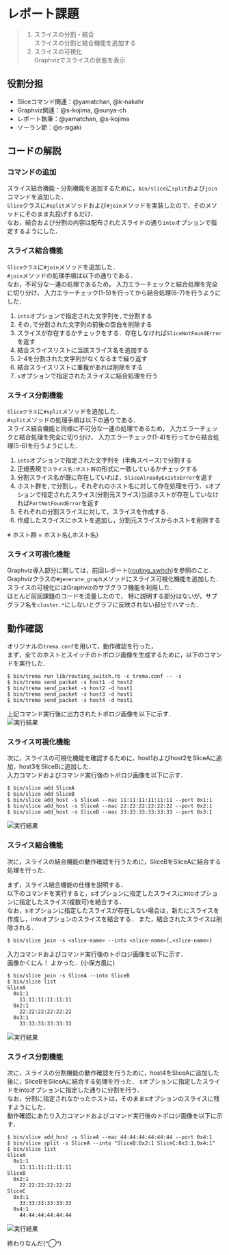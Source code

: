 # レポート課題

> 1. スライスの分割・結合  
> スライスの分割と結合機能を追加する  
> 2. スライスの可視化  
> Graphvizでスライスの状態を表示

## 役割分担
* Sliceコマンド関連：@yamatchan, @k-nakahr
* Graphviz関連：@s-kojima, @sunya-ch
* レポート執筆：@yamatchan, @s-kojima
* ソーラン節：@s-sigaki

## コードの解説
### コマンドの追加
スライス結合機能・分割機能を追加するために，``bin/slice``に``split``および``join``コマンドを追加した．  
``Slice``クラスに``#split``メソッドおよび``#join``メソッドを実装したので，そのメソッドにそのまま丸投げするだけ．  
なお，結合および分割の内容は配布されたスライドの通り``into``オプションで指定するようにした．

### スライス結合機能
``Sliceクラス``に``#join``メソッドを追加した．  
``#join``メソッドの処理手順は以下の通りである．    
なお，不可分な一連の処理であるため，
入力エラーチェックと結合処理を完全に切り分け，
入力エラーチェック(1-5)を行ってから結合処理(6-7)を行うようにした．

1. ``into``オプションで指定された文字列を``,``で分割する  
2. その``,``で分割された文字列の前後の空白を削除する  
3. スライスが存在するかチェックをする．存在しなければ``SliceNotFoundError``を返す  
4. 結合スライスリストに当該スライス名を追加する  
5. 2-4を分割された文字列がなくなるまで繰り返す  
6. 結合スライスリストに重複があれば削除をする  
7. `s`オプションで指定されたスライスに結合処理を行う  


### スライス分割機能
``Sliceクラス``に``#split``メソッドを追加した．  
``#split``メソッドの処理手順は以下の通りである．   
スライス結合機能と同様に不可分な一連の処理であるため，
入力エラーチェックと結合処理を完全に切り分け，
入力エラーチェック(1-4)を行ってから結合処理(5-6)を行うようにした．

1. ``into``オプションで指定された文字列を`` ``(半角スペース)で分割する
2. 正規表現で``スライス名:ホスト群``の形式に一致しているかチェックする
3. 分割スライス名が既に存在していれば，``SliceAlreadyExistsError``を返す
4. ホスト群を``,``で分割し，それぞれのホスト名に対して存在処理を行う．``s``オプションで指定されたスライス(分割元スライス)当該ホストが存在していなければ``PortNotFoundError``を返す
5. それぞれの分割スライスに対して，スライスを作成する．
6. 作成したスライスにホストを追加し，分割元スライスからホストを削除する

※ ホスト群 = ホスト名{,ホスト名}

### スライス可視化機能
Graphviz導入部分に関しては，前回レポート([routing_switch](https://github.com/handai-trema/routing_switch-east/blob/master/report.md))を参照のこと．  
Graphvizクラスの``#generate_graph``メソッドにスライス可視化機能を追加した．  
スライスの可視化にはGraphvizのサブグラフ機能を利用した．  
ほとんど前回課題のコードを流量したので，
特に説明する部分はないが，サブグラフ名を``cluster.*``にしないとグラフに反映されない部分でハマった．  



## 動作確認
オリジナルの`trema.conf`を用いて，動作確認を行った，  
まず，全てのホストとスイッチのトポロジ画像を生成するために，以下のコマンドを実行した．

```
$ bin/trema run lib/routing_switch.rb -c trema.conf -- -s
$ bin/trema send_packet -s host1 -d host2
$ bin/trema send_packet -s host2 -d host1
$ bin/trema send_packet -s host3 -d host1
$ bin/trema send_packet -s host4 -d host1
```

上記コマンド実行後に出力されたトポロジ画像を以下に示す．  
![実行結果](./img/result1.png)

### スライス可視化機能
次に，スライスの可視化機能を確認するために，host1およびhost2をSliceAに追加，host3をSliceBに追加した．  
入力コマンドおよびコマンド実行後のトポロジ画像を以下に示す．  

```
$ bin/slice add SliceA
$ bin/slice add SliceB
$ bin/slice add_host -s SliceA --mac 11:11:11:11:11:11 --port 0x1:1
$ bin/slice add_host -s SliceA --mac 22:22:22:22:22:22 --port 0x2:1
$ bin/slice add_host -s SliceB --mac 33:33:33:33:33:33 --port 0x3:1
```

![実行結果](./img/result2.png)


### スライス結合機能
次に，スライスの結合機能の動作確認を行うために，SliceBをSliceAに結合する処理を行った．

まず，スライス結合機能の仕様を説明する．  
以下のコマンドを実行すると，sオプションに指定したスライスにintoオプションに指定したスライス(複数可)を結合する．  
なお，sオプションに指定したスライスが存在しない場合は，新たにスライスを作成し，intoオプションのスライスを結合する． 
また，結合されたスライスは削除される．

```
$ bin/slice join -s <slice-name> --into <slice-name>{,<slice-name>}
``` 
  
入力コマンドおよびコマンド実行後のトポロジ画像を以下に示す．  
画像かくにん！ よかった．(小保方風に)  

```
$ bin/slice join -s SliceA --into SliceB
$ bin/slice list
SliceA
  0x1:1
    11:11:11:11:11:11
  0x2:1
    22:22:22:22:22:22
  0x3:1
    33:33:33:33:33:33
```

![実行結果](./img/result3.png)


### スライス分割機能
次に，スライスの分割機能の動作確認を行うために，host4をSliceAに追加した後に，SliceBをSliceAに結合する処理を行った．
sオプションに指定したスライドをintoオプションに指定した通りに分割を行う．  
なお，分割に指定されなかったホストは，そのままsオプションのスライスに残すようにした．  
動作確認にあたり入力コマンドおよびコマンド実行後のトポロジ画像を以下に示す． 

```
$ bin/slice add_host -s SliceA --mac 44:44:44:44:44:44 --port 0x4:1
$ bin/slice split -s SliceA --into "SliceB:0x2:1 SliceC:0x3:1,0x4:1"
$ bin/slice list
SliceA
  0x1:1
    11:11:11:11:11:11
SliceB
  0x2:1
    22:22:22:22:22:22
SliceC
  0x3:1
    33:33:33:33:33:33
  0x4:1
    44:44:44:44:44:44
```

![実行結果](./img/result4.png)


終わりなんだ(*^◯^*)
